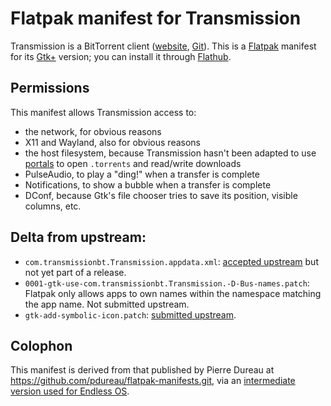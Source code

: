 # Flatpak manifest for Transmission

Transmission is a BitTorrent client ([website](https://transmissionbt.com/), [Git](https://github.com/transmission/transmission)). This is a [Flatpak](http://flatpak.org/) manifest for its [Gtk+](https://www.gtk.org/) version; you can install it through [Flathub](https://flathub.org/).

## Permissions

This manifest allows Transmission access to:

* the network, for obvious reasons
* X11 and Wayland, also for obvious reasons
* the host filesystem, because Transmission hasn't been adapted to use [portals](https://github.com/flatpak/flatpak/wiki/Portals) to open `.torrents` and read/write downloads
* PulseAudio, to play a "ding!" when a transfer is complete
* Notifications, to show a bubble when a transfer is complete
* DConf, because Gtk's file chooser tries to save its position, visible columns, etc.

## Delta from upstream:

* `com.transmissionbt.Transmission.appdata.xml`: [accepted upstream](https://github.com/transmission/transmission/pull/224) but not yet part of a release.
* `0001-gtk-use-com.transmissionbt.Transmission.-D-Bus-names.patch`: Flatpak only allows apps to own names within the namespace matching the app name. Not submitted upstream.
* `gtk-add-symbolic-icon.patch`: [submitted upstream](https://github.com/transmission/transmission/pull/449).

## Colophon

This manifest is derived from that published by Pierre Dureau at <https://github.com/pdureau/flatpak-manifests.git>, via an [intermediate version used for Endless OS](https://github.com/endlessm/transmission-flatpak).
